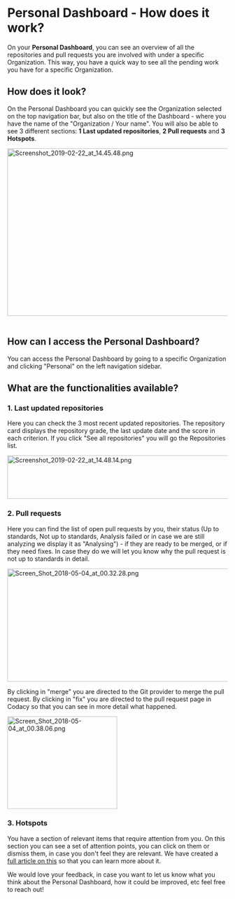 # Personal Dashboard - How does it work?

On your **Personal Dashboard**, you can see an overview of all the repositories and pull requests you are involved with under a specific Organization. This way, you have a quick way to see all the pending work you have for a specific Organization.

## How does it look?

On the Personal Dashboard you can quickly see the Organization selected on the top navigation bar, but also on the title of the Dashboard - where you have the name of the "Organization / Your name". You will also be able to see 3 different sections: **1 Last updated repositories**, **2 Pull requests** and **3 Hotspots**.

<img src="/images/Screenshot_2019-02-22_at_14.45.48.png" width="619" height="382" alt="Screenshot_2019-02-22_at_14.45.48.png" /> 


## How can I access the Personal Dashboard?

You can access the Personal Dashboard by going to a specific Organization and clicking "Personal" on the left navigation sidebar.


## What are the functionalities available?

### 1. Last updated repositories

Here you can check the 3 most recent updated repositories. The repository card displays the repository grade, the last update date and the score in each criterion. If you click "See all repositories" you will go the Repositories list.

<img src="/images/Screenshot_2019-02-22_at_14.48.14.png" width="646" height="99" alt="Screenshot_2019-02-22_at_14.48.14.png" />


### 2. Pull requests

Here you can find the list of open pull requests by you, their status (Up to standards, Not up to standards, Analysis failed or in case we are still analyzing we display it as "Analysing") - if they are ready to be merged, or if they need fixes. In case they do we will let you know why the pull request is not up to standards in detail.

<img src="/images/Screen_Shot_2018-05-04_at_00.32.28.png" width="547" height="258" alt="Screen_Shot_2018-05-04_at_00.32.28.png" />

By clicking in "merge" you are directed to the Git provider to merge the pull request. By clicking in "fix" you are directed to the pull request page in Codacy so that you can see in more detail what happened.

<img src="/images/Screen_Shot_2018-05-04_at_00.38.06.png" width="251" height="211" alt="Screen_Shot_2018-05-04_at_00.38.06.png" />


### 3. Hotspots

You have a section of relevant items that require attention from you. On this section you can see a set of attention points, you can click on them or dismiss them, in case you don't feel they are relevant. We have created a [full article on this](https://support.codacy.com/hc/en-us/articles/360003863594-Hotspots-How-they-work-) so that you can learn more about it.



We would love your feedback, in case you want to let us know what you think about the Personal Dashboard, how it could be improved, etc feel free to reach out!
